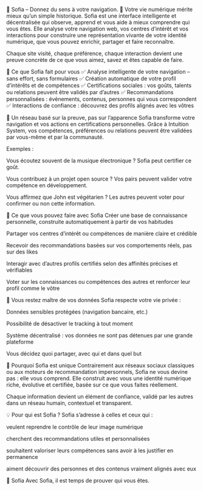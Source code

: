 🧠 Sofia – Donnez du sens à votre navigation.
🧭 Votre vie numérique mérite mieux qu’un simple historique.
Sofia est une interface intelligente et décentralisée qui observe, apprend et vous aide à mieux comprendre qui vous êtes.
Elle analyse votre navigation web, vos centres d’intérêt et vos interactions pour construire une représentation vivante de votre identité numérique, que vous pouvez enrichir, partager et faire reconnaître.

Chaque site visité, chaque préférence, chaque interaction devient une preuve concrète de ce que vous aimez, savez et êtes capable de faire.

🚀 Ce que Sofia fait pour vous
✅ Analyse intelligente de votre navigation – sans effort, sans formulaires
✅ Création automatique de votre profil d’intérêts et de compétences
✅ Certifications sociales : vos goûts, talents ou relations peuvent être validés par d’autres
✅ Recommandations personnalisées : événements, contenus, personnes qui vous correspondent
✅ Interactions de confiance : découvrez des profils alignés avec les vôtres

🔁 Un réseau basé sur la preuve, pas sur l’apparence
Sofia transforme votre navigation et vos actions en certifications personnelles.
Grâce à Intuition System, vos compétences, préférences ou relations peuvent être validées par vous-même et par la communauté.

Exemples :

Vous écoutez souvent de la musique électronique ? Sofia peut certifier ce goût.

Vous contribuez à un projet open source ? Vos pairs peuvent valider votre compétence en développement.

Vous affirmez que John est végétarien ? Les autres peuvent voter pour confirmer ou non cette information.

📌 Ce que vous pouvez faire avec Sofia
Créer une base de connaissance personnelle, construite automatiquement à partir de vos habitudes

Partager vos centres d’intérêt ou compétences de manière claire et crédible

Recevoir des recommandations basées sur vos comportements réels, pas sur des likes

Interagir avec d’autres profils certifiés selon des affinités précises et vérifiables

Voter sur les connaissances ou compétences des autres et renforcer leur profil comme le vôtre

🔐 Vous restez maître de vos données
Sofia respecte votre vie privée :

Données sensibles protégées (navigation bancaire, etc.)

Possibilité de désactiver le tracking à tout moment

Système décentralisé : vos données ne sont pas détenues par une grande plateforme

Vous décidez quoi partager, avec qui et dans quel but

💬 Pourquoi Sofia est unique
Contrairement aux réseaux sociaux classiques ou aux moteurs de recommandation impersonnels, Sofia ne vous devine pas : elle vous comprend.
Elle construit avec vous une identité numérique riche, évolutive et certifiée, basée sur ce que vous faites réellement.

Chaque information devient un élément de confiance, validé par les autres dans un réseau humain, contextuel et transparent.

💡 Pour qui est Sofia ?
Sofia s’adresse à celles et ceux qui :

veulent reprendre le contrôle de leur image numérique

cherchent des recommandations utiles et personnalisées

souhaitent valoriser leurs compétences sans avoir à les justifier en permanence

aiment découvrir des personnes et des contenus vraiment alignés avec eux

🧠 Sofia
Avec Sofia, il est temps de prouver qui vous êtes.